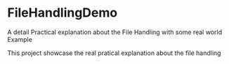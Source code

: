 # FileHandlingDemo
A detail Practical explanation about the File Handling with some real world Example 


This project showcase the real pratical explanation about the file handling 

